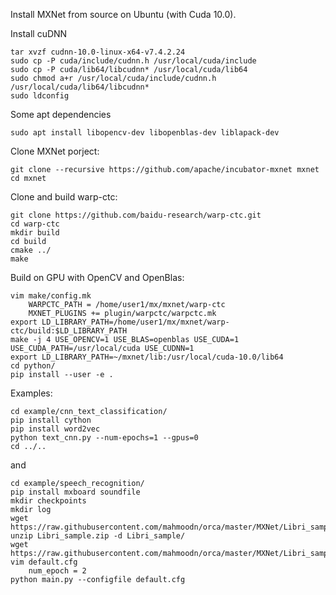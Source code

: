 
Install MXNet from source on Ubuntu (with Cuda 10.0).

Install cuDNN
```
tar xvzf cudnn-10.0-linux-x64-v7.4.2.24
sudo cp -P cuda/include/cudnn.h /usr/local/cuda/include
sudo cp -P cuda/lib64/libcudnn* /usr/local/cuda/lib64
sudo chmod a+r /usr/local/cuda/include/cudnn.h /usr/local/cuda/lib64/libcudnn*
sudo ldconfig
```
Some apt dependencies

```
sudo apt install libopencv-dev libopenblas-dev liblapack-dev
```

Clone MXNet porject:
```
git clone --recursive https://github.com/apache/incubator-mxnet mxnet
cd mxnet
```
Clone and build warp-ctc:

```
git clone https://github.com/baidu-research/warp-ctc.git
cd warp-ctc
mkdir build
cd build
cmake ../
make
```
Build on GPU with OpenCV and OpenBlas:
```
vim make/config.mk
    WARPCTC_PATH = /home/user1/mx/mxnet/warp-ctc
    MXNET_PLUGINS += plugin/warpctc/warpctc.mk
export LD_LIBRARY_PATH=/home/user1/mx/mxnet/warp-ctc/build:$LD_LIBRARY_PATH
make -j 4 USE_OPENCV=1 USE_BLAS=openblas USE_CUDA=1 USE_CUDA_PATH=/usr/local/cuda USE_CUDNN=1
export LD_LIBRARY_PATH=~/mxnet/lib:/usr/local/cuda-10.0/lib64
cd python/
pip install --user -e .

```

Examples:

```
cd example/cnn_text_classification/
pip install cython
pip install word2vec
python text_cnn.py --num-epochs=1 --gpus=0
cd ../..
```

and

```
cd example/speech_recognition/
pip install mxboard soundfile
mkdir checkpoints
mkdir log
wget https://raw.githubusercontent.com/mahmoodn/orca/master/MXNet/Libri_sample.zip
unzip Libri_sample.zip -d Libri_sample/
wget https://raw.githubusercontent.com/mahmoodn/orca/master/MXNet/Libri_sample.json
vim default.cfg
    num_epoch = 2
python main.py --configfile default.cfg
```


